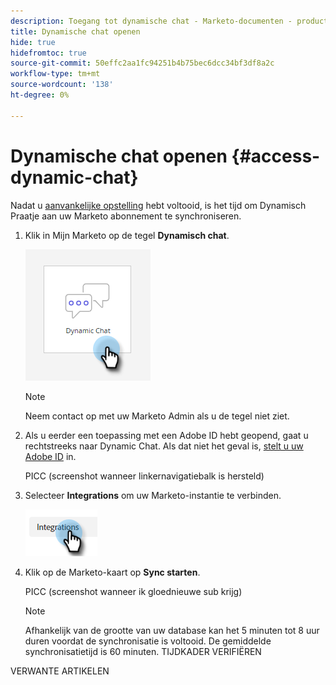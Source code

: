 ```yaml
---
description: Toegang tot dynamische chat - Marketo-documenten - productdocumentatie
title: Dynamische chat openen
hide: true
hidefromtoc: true
source-git-commit: 50effc2aa1fc94251b4b75bec6dcc34bf3df8a2c
workflow-type: tm+mt
source-wordcount: '138'
ht-degree: 0%

---
```


# Dynamische chat openen {#access-dynamic-chat}

Nadat u [aanvankelijke opstelling](/help/marketo/product-docs/demand-generation/dynamic-chat/initial-setup.md) hebt voltooid, is het tijd om Dynamisch Praatje aan uw Marketo abonnement te synchroniseren.

1. Klik in Mijn Marketo op de tegel **Dynamisch chat**.

   ![](assets/access-dynamic-chat-1.png)

   >[!NOTE]
   >
   >Neem contact op met uw Marketo Admin als u de tegel niet ziet.

1. Als u eerder een toepassing met een Adobe ID hebt geopend, gaat u rechtstreeks naar Dynamic Chat. Als dat niet het geval is, [stelt u uw Adobe ID](https://helpx.adobe.com/manage-account/using/create-update-adobe-id.html) in.

   PICC (screenshot wanneer linkernavigatiebalk is hersteld)

1. Selecteer **Integrations** om uw Marketo-instantie te verbinden.

   ![](assets/access-dynamic-chat-3.png)

1. Klik op de Marketo-kaart op **Sync starten**.

   PICC (screenshot wanneer ik gloednieuwe sub krijg)

   >[!NOTE]
   >
   >Afhankelijk van de grootte van uw database kan het 5 minuten tot 8 uur duren voordat de synchronisatie is voltooid. De gemiddelde synchronisatietijd is 60 minuten. TIJDKADER VERIFIËREN

VERWANTE ARTIKELEN
